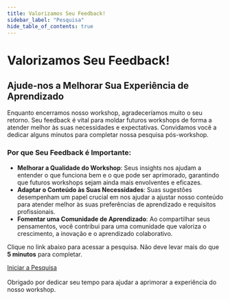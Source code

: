 ```yaml
---
title: Valorizamos Seu Feedback!
sidebar_label: "Pesquisa"
hide_table_of_contents: true
---
```

# Valorizamos Seu Feedback!

## Ajude-nos a Melhorar Sua Experiência de Aprendizado

Enquanto encerramos nosso workshop, agradeceríamos muito o seu retorno. Seu feedback é vital para moldar futuros workshops de forma a atender melhor às suas necessidades e expectativas. Convidamos você a dedicar alguns minutos para completar nossa pesquisa pós-workshop.

### **Por que Seu Feedback é Importante:**
- **Melhorar a Qualidade do Workshop**: Seus insights nos ajudam a entender o que funciona bem e o que pode ser aprimorado, garantindo que futuros workshops sejam ainda mais envolventes e eficazes.
- **Adaptar o Conteúdo às Suas Necessidades**: Suas sugestões desempenham um papel crucial em nos ajudar a ajustar nosso conteúdo para atender melhor às suas preferências de aprendizado e requisitos profissionais.
- **Fomentar uma Comunidade de Aprendizado**: Ao compartilhar seus pensamentos, você contribui para uma comunidade que valoriza o crescimento, a inovação e o aprendizado colaborativo.

Clique no link abaixo para acessar a pesquisa. Não deve levar mais do que **5 minutos** para completar.

<div style={{
 marginLeft: '20px', width: '200px', 
 fontSize: '20px', 
 borderRadius: '5px',
 backgroundColor: '#62d84e', 
 textDecoration: 'none', 
 textAlign: 'center',
 fontWeight: 'bold' }}>
<a href="https://forms.office.com/Pages/ResponsePage.aspx?id=cPHPi3mZHkmGg9jO0IULrZ-A1RrOMdlKmc9TUcQSHjVUQ1ZWNVpDWFJIOUZKTDQ2SVBZQTZHNDhZUS4u" style={{ fontSize: '20px', color: '#1d1d1d', textDecoration: 'none', fontWeight: 'bold' }}>
Iniciar a Pesquisa
</a>
 </div>
<br/>
Obrigado por dedicar seu tempo para ajudar a aprimorar a experiência do nosso workshop.

